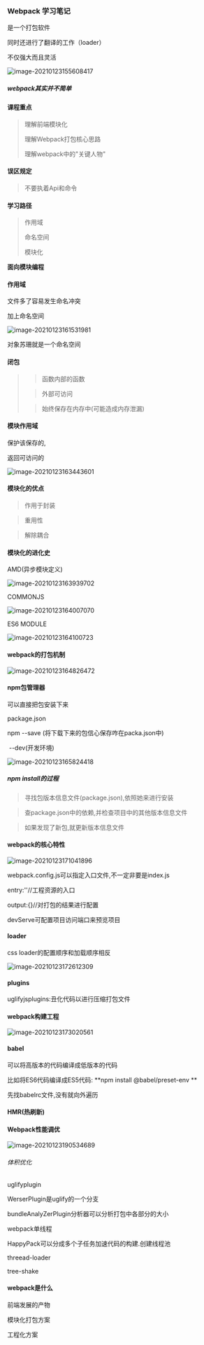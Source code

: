 ### Webpack 学习笔记

是一个打包软件

同时还进行了翻译的工作（loader）

不仅强大而且灵活

![image-20210123155608417](C:\Users\Administrator\AppData\Roaming\Typora\typora-user-images\image-20210123155608417.png)

##### webpack其实并不简单

#### 课程重点

> 理解前端模块化
>
> 理解Webpack打包核心思路
>
> 理解webpack中的"关键人物"

#### 误区规定

>不要执着Api和命令

#### 学习路径

> 作用域
>
> 命名空间
>
> 模块化

**面向模块编程**

#### 作用域

文件多了容易发生命名冲突

加上命名空间

![image-20210123161531981](C:\Users\Administrator\AppData\Roaming\Typora\typora-user-images\image-20210123161531981.png)

对象苏珊就是一个命名空间

#### 闭包

>> 函数内部的函数
>
>> 外部可访问
>
>>始终保存在内存中(可能造成内存泄漏)

#### 模块作用域

保护该保存的,

返回可访问的

![image-20210123163443601](C:\Users\Administrator\AppData\Roaming\Typora\typora-user-images\image-20210123163443601.png)

#### 模块化的优点

> 作用于封装

>重用性

> 解除耦合

#### 模块化的进化史

AMD(异步模块定义)

![image-20210123163939702](C:\Users\Administrator\AppData\Roaming\Typora\typora-user-images\image-20210123163939702.png)

COMMONJS

![image-20210123164007070](C:\Users\Administrator\AppData\Roaming\Typora\typora-user-images\image-20210123164007070.png)

ES6 MODULE

![image-20210123164100723](C:\Users\Administrator\AppData\Roaming\Typora\typora-user-images\image-20210123164100723.png)

#### webpack的打包机制

![image-20210123164826472](C:\Users\Administrator\AppData\Roaming\Typora\typora-user-images\image-20210123164826472.png)

#### npm包管理器

可以直接把包安装下来

package.json

npm --save (将下载下来的包信心保存咋在packa.json中)

​			--dev(开发环境)

![image-20210123165824418](C:\Users\Administrator\AppData\Roaming\Typora\typora-user-images\image-20210123165824418.png)

##### npm install的过程

>寻找包版本信息文件(package.json),依照她来进行安装

> 查package.json中的依赖,并检查项目中的其他版本信息文件

>如果发现了新包,就更新版本信息文件

#### webpack的核心特性

![image-20210123171041896](C:\Users\Administrator\AppData\Roaming\Typora\typora-user-images\image-20210123171041896.png)

webpack.config.js可以指定入口文件,不一定非要是index.js

entry:''//工程资源的入口

output:{}//对打包的结果进行配置

devServe可配置项目访问端口来预览项目

#### loader

 css loader的配置顺序和加载顺序相反

![image-20210123172612309](C:\Users\Administrator\AppData\Roaming\Typora\typora-user-images\image-20210123172612309.png)

#### plugins

uglifyjsplugins:丑化代码以进行压缩打包文件

#### webpack构建工程

![image-20210123173020561](C:\Users\Administrator\AppData\Roaming\Typora\typora-user-images\image-20210123173020561.png)

#### babel

可以将高版本的代码编译成低版本的代码

比如将ES6代码编译成ES5代码:   **npm install @babel/preset-env **

先找babelrc文件,没有就向外遍历

#### HMR(热刷新)

#### Webpack性能调优

![image-20210123190534689](C:\Users\Administrator\AppData\Roaming\Typora\typora-user-images\image-20210123190534689.png)

###### 体积优化

uglifyplugin

WerserPlugin是uglify的一个分支

bundleAnalyZerPlugin分析器可以分析打包中各部分的大小

webpack单线程

HappyPack可以分成多个子任务加速代码的构建.创建线程池 

threead-loader

tree-shake

#### webpack是什么

前端发展的产物

模块化打包方案

工程化方案

